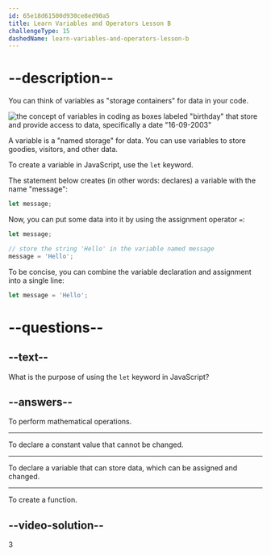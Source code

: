 ```yaml
---
id: 65e18d61500d930ce8ed90a5
title: Learn Variables and Operators Lesson B
challengeType: 15
dashedName: learn-variables-and-operators-lesson-b
---
```


# --description--

You can think of variables as "storage containers" for data in your code.

<img src="https://cdn.freecodecamp.org/curriculum/odin-project/variables-and-operators/top-learn-variables-and-operators.png" alt='the concept of variables in coding as boxes labeled "birthday" that store and provide access to data, specifically a date "16-09-2003"' />

A variable is a "named storage" for data. You can use variables to store goodies, visitors, and other data.

To create a variable in JavaScript, use the `let` keyword.

The statement below creates (in other words: declares) a variable with the name "message":

```js
let message;
```

Now, you can put some data into it by using the assignment operator `=`:

```js
let message;

// store the string 'Hello' in the variable named message
message = 'Hello'; 
```

To be concise, you can combine the variable declaration and assignment into a single line:

```js
let message = 'Hello';
```


# --questions--

## --text--

What is the purpose of using the `let` keyword in JavaScript?

## --answers--

To perform mathematical operations.

---

To declare a constant value that cannot be changed.

---

To declare a variable that can store data, which can be assigned and changed.

---

To create a function.


## --video-solution--

3
